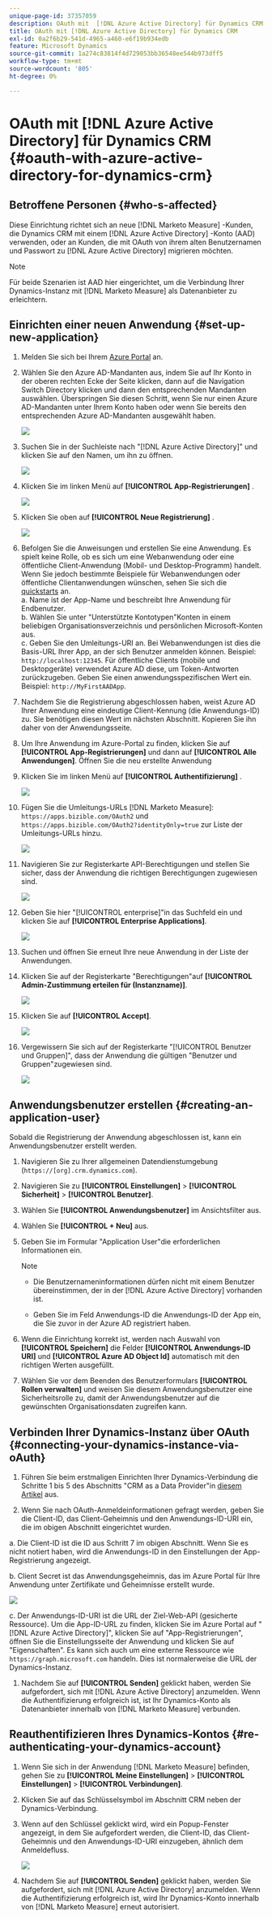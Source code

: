 ```yaml
---
unique-page-id: 37357059
description: OAuth mit  [!DNL Azure Active Directory] für Dynamics CRM - [!DNL Marketo Measure]
title: OAuth mit [!DNL Azure Active Directory] für Dynamics CRM
exl-id: 0a2f6b29-541d-4965-a460-e6f19b934edb
feature: Microsoft Dynamics
source-git-commit: 1a274c83814f4d729053bb36548ee544b973dff5
workflow-type: tm+mt
source-wordcount: '805'
ht-degree: 0%

---
```


# OAuth mit [!DNL Azure Active Directory] für Dynamics CRM {#oauth-with-azure-active-directory-for-dynamics-crm}

## Betroffene Personen {#who-s-affected}

Diese Einrichtung richtet sich an neue [!DNL Marketo Measure] -Kunden, die Dynamics CRM mit einem [!DNL Azure Active Directory] -Konto (AAD) verwenden, oder an Kunden, die mit OAuth von ihrem alten Benutzernamen und Passwort zu [!DNL Azure Active Directory] migrieren möchten.

>[!NOTE]
>
>Für beide Szenarien ist AAD hier eingerichtet, um die Verbindung Ihrer Dynamics-Instanz mit [!DNL Marketo Measure] als Datenanbieter zu erleichtern.

## Einrichten einer neuen Anwendung {#set-up-new-application}

1. Melden Sie sich bei Ihrem [Azure Portal](https://portal.azure.com/#home) an.

1. Wählen Sie den Azure AD-Mandanten aus, indem Sie auf Ihr Konto in der oberen rechten Ecke der Seite klicken, dann auf die Navigation Switch Directory klicken und dann den entsprechenden Mandanten auswählen. Überspringen Sie diesen Schritt, wenn Sie nur einen Azure AD-Mandanten unter Ihrem Konto haben oder wenn Sie bereits den entsprechenden Azure AD-Mandanten ausgewählt haben.

   ![](assets/setup-2.png)

1. Suchen Sie in der Suchleiste nach &quot;[!DNL Azure Active Directory]&quot; und klicken Sie auf den Namen, um ihn zu öffnen.

   ![](assets/setup-3.png)

1. Klicken Sie im linken Menü auf **[!UICONTROL App-Registrierungen]** .

   ![](assets/setup-4.png)

1. Klicken Sie oben auf **[!UICONTROL Neue Registrierung]** .

   ![](assets/setup-5.png)

1. Befolgen Sie die Anweisungen und erstellen Sie eine Anwendung. Es spielt keine Rolle, ob es sich um eine Webanwendung oder eine öffentliche Client-Anwendung (Mobil- und Desktop-Programm) handelt. Wenn Sie jedoch bestimmte Beispiele für Webanwendungen oder öffentliche Clientanwendungen wünschen, sehen Sie sich die [quickstarts](https://learn.microsoft.com/en-us/azure/active-directory/develop/v2-overview) an.\
   a. Name ist der App-Name und beschreibt Ihre Anwendung für Endbenutzer.\
   b. Wählen Sie unter &quot;Unterstützte Kontotypen&quot;Konten in einem beliebigen Organisationsverzeichnis und persönlichen Microsoft-Konten aus.\
   c. Geben Sie den Umleitungs-URI an. Bei Webanwendungen ist dies die Basis-URL Ihrer App, an der sich Benutzer anmelden können. Beispiel: `http://localhost:12345`. Für öffentliche Clients (mobile und Desktopgeräte) verwendet Azure AD diese, um Token-Antworten zurückzugeben. Geben Sie einen anwendungsspezifischen Wert ein. Beispiel: `http://MyFirstAADApp`.

1. Nachdem Sie die Registrierung abgeschlossen haben, weist Azure AD Ihrer Anwendung eine eindeutige Client-Kennung (die Anwendungs-ID) zu. Sie benötigen diesen Wert im nächsten Abschnitt. Kopieren Sie ihn daher von der Anwendungsseite.

1. Um Ihre Anwendung im Azure-Portal zu finden, klicken Sie auf **[!UICONTROL App-Registrierungen]** und dann auf **[!UICONTROL Alle Anwendungen]**. Öffnen Sie die neu erstellte Anwendung

1. Klicken Sie im linken Menü auf **[!UICONTROL Authentifizierung]** .

   ![](assets/setup-9.png)

1. Fügen Sie die Umleitungs-URLs [!DNL Marketo Measure]: `https://apps.bizible.com/OAuth2` und `https://apps.bizible.com/OAuth2?identityOnly=true` zur Liste der Umleitungs-URLs hinzu.

   ![](assets/setup-10.png)

1. Navigieren Sie zur Registerkarte API-Berechtigungen und stellen Sie sicher, dass der Anwendung die richtigen Berechtigungen zugewiesen sind.

   ![](assets/setup-10a.png)

1. Geben Sie hier &quot;[!UICONTROL enterprise]&quot;in das Suchfeld ein und klicken Sie auf **[!UICONTROL Enterprise Applications]**.

   ![](assets/setup-11.png)

1. Suchen und öffnen Sie erneut Ihre neue Anwendung in der Liste der Anwendungen.

1. Klicken Sie auf der Registerkarte &quot;Berechtigungen&quot;auf **[!UICONTROL Admin-Zustimmung erteilen für (Instanzname)]**.

   ![](assets/setup-13a.png)

1. Klicken Sie auf **[!UICONTROL Accept]**.

   ![](assets/setup-13b.png)

1. Vergewissern Sie sich auf der Registerkarte &quot;[!UICONTROL Benutzer und Gruppen]&quot;, dass der Anwendung die gültigen &quot;Benutzer und Gruppen&quot;zugewiesen sind.

   ![](assets/setup-14.png)

## Anwendungsbenutzer erstellen {#creating-an-application-user}

Sobald die Registrierung der Anwendung abgeschlossen ist, kann ein Anwendungsbenutzer erstellt werden.

1. Navigieren Sie zu Ihrer allgemeinen Datendienstumgebung (`https://[org].crm.dynamics.com`).

1. Navigieren Sie zu **[!UICONTROL Einstellungen]** > **[!UICONTROL Sicherheit]** > **[!UICONTROL Benutzer]**.

1. Wählen Sie **[!UICONTROL Anwendungsbenutzer]** im Ansichtsfilter aus.

1. Wählen Sie **[!UICONTROL + Neu]** aus.

1. Geben Sie im Formular &quot;Application User&quot;die erforderlichen Informationen ein.

   >[!NOTE]
   >
   >* Die Benutzernameninformationen dürfen nicht mit einem Benutzer übereinstimmen, der in der [!DNL Azure Active Directory] vorhanden ist.
   >
   >* Geben Sie im Feld Anwendungs-ID die Anwendungs-ID der App ein, die Sie zuvor in der Azure AD registriert haben.

1. Wenn die Einrichtung korrekt ist, werden nach Auswahl von **[!UICONTROL Speichern]** die Felder **[!UICONTROL Anwendungs-ID URI]** und **[!UICONTROL Azure AD Object Id]** automatisch mit den richtigen Werten ausgefüllt.

1. Wählen Sie vor dem Beenden des Benutzerformulars **[!UICONTROL Rollen verwalten]** und weisen Sie diesem Anwendungsbenutzer eine Sicherheitsrolle zu, damit der Anwendungsbenutzer auf die gewünschten Organisationsdaten zugreifen kann.

## Verbinden Ihrer Dynamics-Instanz über OAuth {#connecting-your-dynamics-instance-via-oAuth}

1. Führen Sie beim erstmaligen Einrichten Ihrer Dynamics-Verbindung die Schritte 1 bis 5 des Abschnitts &quot;CRM as a Data Provider&quot;in [diesem Artikel](/help/marketo-measure-and-dynamics/getting-started-with-marketo-measure-and-dynamics/microsoft-dynamics-crm-installation-guide.md) aus.

1. Wenn Sie nach OAuth-Anmeldeinformationen gefragt werden, geben Sie die Client-ID, das Client-Geheimnis und den Anwendungs-ID-URI ein, die im obigen Abschnitt eingerichtet wurden.

a. Die Client-ID ist die ID aus Schritt 7 im obigen Abschnitt. Wenn Sie es nicht notiert haben, wird die Anwendungs-ID in den Einstellungen der App-Registrierung angezeigt.

b. Client Secret ist das Anwendungsgeheimnis, das im Azure Portal für Ihre Anwendung unter Zertifikate und Geheimnisse erstellt wurde.

![](assets/creating-2e.png)

c. Der Anwendungs-ID-URI ist die URL der Ziel-Web-API (gesicherte Ressource). Um die App-ID-URL zu finden, klicken Sie im Azure Portal auf &quot;[!DNL Azure Active Directory]&quot;, klicken Sie auf &quot;App-Registrierungen&quot;, öffnen Sie die Einstellungsseite der Anwendung und klicken Sie auf &quot;Eigenschaften&quot;. Es kann sich auch um eine externe Ressource wie `https://graph.microsoft.com` handeln. Dies ist normalerweise die URL der Dynamics-Instanz.

1. Nachdem Sie auf **[!UICONTROL Senden]** geklickt haben, werden Sie aufgefordert, sich mit [!DNL Azure Active Directory] anzumelden. Wenn die Authentifizierung erfolgreich ist, ist Ihr Dynamics-Konto als Datenanbieter innerhalb von [!DNL Marketo Measure] verbunden.

## Reauthentifizieren Ihres Dynamics-Kontos {#re-authenticating-your-dynamics-account}

1. Wenn Sie sich in der Anwendung [!DNL Marketo Measure] befinden, gehen Sie zu **[!UICONTROL Meine Einstellungen]** > **[!UICONTROL Einstellungen]** > **[!UICONTROL Verbindungen]**.

1. Klicken Sie auf das Schlüsselsymbol im Abschnitt CRM neben der Dynamics-Verbindung.

1. Wenn auf den Schlüssel geklickt wird, wird ein Popup-Fenster angezeigt, in dem Sie aufgefordert werden, die Client-ID, das Client-Geheimnis und den Anwendungs-ID-URI einzugeben, ähnlich dem Anmeldefluss.

   ![](assets/re-authenticating-3.png)

1. Nachdem Sie auf **[!UICONTROL Senden]** geklickt haben, werden Sie aufgefordert, sich mit [!DNL Azure Active Directory] anzumelden. Wenn die Authentifizierung erfolgreich ist, wird Ihr Dynamics-Konto innerhalb von [!DNL Marketo Measure] erneut autorisiert.
